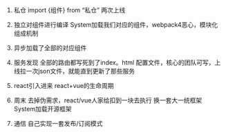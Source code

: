 1. 私仓
import {组件} from “私仓”
两次上线

2. 独立对组件进行编译
System加载我们对应的组件，webpack4恶心，模块化组成机制

3. 异步加载了全部的对应组件

4. 服务发现 全部的路由都写死到了index。html
配置文件，核心的团队可写，上线拉一次json文件，就能直到更新了那些服务

5. react引入进来 react+vue的生命周期

6. 周末 去掉伪需求，react/vue人家给扣到一块去执行
换一套大一统框架System加载开源框架

7. 通信 
自己实现一套发布/订阅模式
